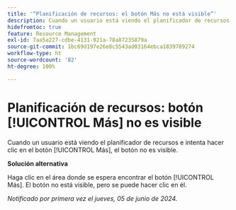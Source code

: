 ```yaml
---
title: '“Planificación de recursos: el botón Más no está visible”'
description: Cuando un usuario está viendo el planificador de recursos e intenta hacer clic en el botón [!UICONTROL Más], el botón no es visible. Hay una solución disponible.
hidefromtoc: true
feature: Resource Management
exl-id: 7aa5a227-cdbe-4131-921a-78a87235879a
source-git-commit: 1bc69d197e26e8c5543ad03164ebca1839789274
workflow-type: ht
source-wordcount: '82'
ht-degree: 100%

---
```


# Planificación de recursos: botón [!UICONTROL Más] no es visible

Cuando un usuario está viendo el planificador de recursos e intenta hacer clic en el botón [!UICONTROL Más], el botón no es visible.

**Solución alternativa**

Haga clic en el área donde se espera encontrar el botón [!UICONTROL Más]. El botón no está visible, pero se puede hacer clic en él.

_Notificado por primera vez el jueves, 05 de junio de 2024._
